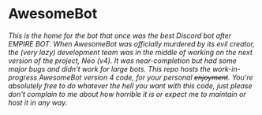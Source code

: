 # AwesomeBot

*This is the home for the bot that once was the best Discord bot after EMPIRE BOT. When AwesomeBot was officially murdered by its evil creator, the (very lazy) development team was in the middle of working on the next version of the project, Neo (v4). It was near-completion but had some major bugs and didn't work for large bots. This repo hosts the work-in-progress AwesomeBot version 4 code, for your personal ~~enjoyment~~. You're absolutely free to do whatever the hell you want with this code, just please don't complain to me about how horrible it is or expect me to maintain or host it in any way.*
